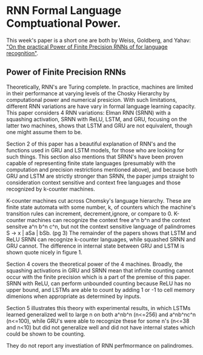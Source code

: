 # RNN Formal Language Comptuational Power.

This week's paper is a short one are both by Weiss, Goldberg, and Yahav: ["On the practical Power of Finite Precision RNNs of for language recognition"](https://arxiv.org/abs/1805.04908).

## Power of Finite Precision RNNs

Theoretically, RNN's are Turing complete. In practice, machines are limited in their performance at varying levels of the Chosky Hierarchy by computational power and numerical presicion. With such limitations, different RNN variations are have vary in formal language learning capacity. This paper considers 4 RNN variations: Elman RNN (SRNN) with a squashing activation, SRNN with ReLU, LSTM, and GRU, focusing on the latter two machines, shows that LSTM and GRU are not equivalent, though one might assume them to be. 

Section 2 of this paper has a beautiful explanation of RNN's and the functions used in GRU and LSTM models, for those who are looking for such things. This section also mentions that SRNN's have been proven capable of representing finite state languages (presumably with the computation and precision restrictions mentioned above), and because both GRU and LSTM are strictly stronger than SRNN, the paper jumps straight to consideration context sensitive and context free languages and those recognized by k-counter machines. 

K-counter machines cut across Chomsky's language hierarchy. These are finite state automata with some number, k, of counters which the machine's transition rules can increment, decrement,ignore, or compare to 0. K-counter machines can recognize the context free a^n b^n and the context sensitve a^n b^n c^n, but not the context sensitive language of palindromes S -> x | aSa | bSb. (pg 3) The remainder of the papers shows that LSTM and ReLU SRNN can recognize k-counter languages, while squashed SRNN and GRU cannot. The difference in internal state between GRU and LSTM is shown quote nicely in figure 1. 

Section 4 covers the theoretical power of the 4 machines. Broadly, the squashing activations in GRU and SRNN mean that infinite counting cannot occur with the finite precision which is a part of the premise of this paper. SRNN with ReLU, can perform unbounded counting because ReLU has no upper bound, and LSTMs are able to count by adding 1 or -1 to cell memory dimenions when appropriate as determined by inputs. 

Section 5 illustrates this theory with experimental results, in which LSTMs learned generalized well to large n on both a^nb^n (n<=256) and a^nb^nc^n (n<=100), while GRU's were able to recognize these for some n's (n<=38 and n<10) but did not generalize well and did not have internal states which could be shown to be counting. 

They do not report any investiation of RNN perfmormance on palindromes.
